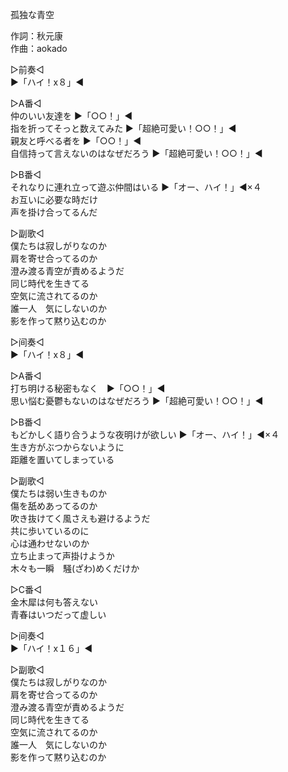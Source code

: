 孤独な青空  
  
作詞：秋元康  
作曲：aokado  
  
▷前奏◁  
▶「ハイ！x８」◀   
  
▷A番◁  
仲のいい友達を ▶「○○！」◀   
指を折ってそっと数えてみた ▶「超絶可愛い！○○！」◀   
親友と呼べる者を ▶「○○！」◀   
自信持って言えないのはなぜだろう ▶「超絶可愛い！○○！」◀   
  
▷B番◁  
それなりに連れ立って遊ぶ仲間はいる ▶「オー、ハイ！」◀×４   
お互いに必要な時だけ  
声を掛け合ってるんだ  
  
▷副歌◁  
僕たちは寂しがりなのか   
肩を寄せ合ってるのか  
澄み渡る青空が責めるようだ  
同じ時代を生きてる  
空気に流されてるのか  
誰一人　気にしないのか  
影を作って黙り込むのか  
  
▷间奏◁  
▶「ハイ！x８」◀   
  
▷A番◁  
打ち明ける秘密もなく　▶「○○！」◀   
思い悩む憂鬱もないのはなぜだろう ▶「超絶可愛い！○○！」◀   
  
▷B番◁  
もどかしく語り合うような夜明けが欲しい ▶「オー、ハイ！」◀×４   
生き方がぶつからないように  
距離を置いてしまっている  
  
▷副歌◁  
僕たちは弱い生きものか  
傷を舐めあってるのか  
吹き抜けてく風さえも避けるようだ  
共に歩いているのに  
心は通わせないのか  
立ち止まって声掛けようか  
木々も一瞬　騒(ざわ)めくだけか  
  
▷C番◁  
金木犀は何も答えない  
青春はいつだって虚しい  
  
▷间奏◁  
▶「ハイ！x１６」◀   
  
▷副歌◁  
僕たちは寂しがりなのか  
肩を寄せ合ってるのか  
澄み渡る青空が責めるようだ  
同じ時代を生きてる  
空気に流されてるのか  
誰一人　気にしないのか  
影を作って黙り込むのか  
